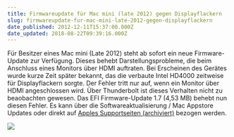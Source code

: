 ```yaml
---
title: Firmwareupdate für Mac mini (late 2012) gegen Displayflackern
slug: firmwareupdate-fur-mac-mini-late-2012-gegen-displayflackern
date_published: 2012-12-11T15:37:00.000Z
date_updated: 2018-08-22T09:39:16.000Z
---
```


Für Besitzer eines Mac mini (Late 2012) steht ab sofort ein neue Firmware-Update zur Verfügung. Dieses behebt Darstellungsprobleme, die beim Anschluss eines Monitors über HDMI auftraten. Bei Erscheinen des Gerätes wurde kurze Zeit später bekannt, das die verbaute Intel HD4000 zeitweise für Displayflackern sorgte. Der Fehler tritt nur auf, wenn ein Monitor über HDMI angeschlossen wird. Über Thunderbolt ist dieses Verhalten nicht zu beaobachten gewesen. Das EFI Firmware-Update 1.7 (4,53 MB) behebt nun diesen Fehler. Es kann über die Softwareaktualisierung / Mac Appstore Updates oder direkt auf [Apples Supportseiten (archiviert)](http://web.archive.org/web/20121211213554/http://support.apple.com/kb/DL1616) bezogen werden.

[![](//picdump.thafaker.de/2012/12/updatemini.jpg)](__GHOST_URL__/firmwareupdate-fur-mac-mini-late-2012-gegen-displayflackern/updatemini/)
